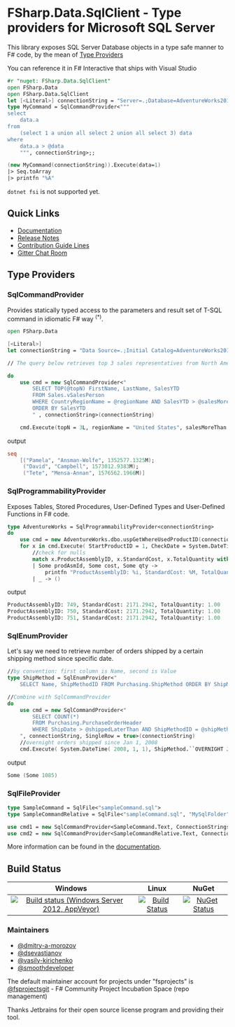 # FSharp.Data.SqlClient - Type providers for Microsoft SQL Server

This library exposes SQL Server Database objects in a type safe manner to F# code, by the mean of [Type Providers](https://docs.microsoft.com/en-us/dotnet/fsharp/tutorials/type-providers/)

You can reference it in F# Interactive that ships with Visual Studio
```fsharp
#r "nuget: FSharp.Data.SqlClient"
open FSharp.Data
open FSharp.Data.SqlClient
let [<Literal>] connectionString = "Server=.;Database=AdventureWorks2012;Trusted_Connection=True;"
type MyCommand = SqlCommandProvider<"""
select 
	data.a 
from 
	(select 1 a union all select 2 union all select 3) data
where
	data.a > @data 
    """, connectionString>;;

(new MyCommand(connectionString)).Execute(data=1) 
|> Seq.toArray
|> printfn "%A"
```

`dotnet fsi` is not supported yet.

## Quick Links
* [Documentation](http://fsprojects.github.io/FSharp.Data.SqlClient/)
* [Release Notes](RELEASE_NOTES.md)
* [Contribution Guide Lines](CONTRIBUTING.md)
* [Gitter Chat Room](https://gitter.im/fsprojects/FSharp.Data.SqlClient)

## Type Providers

### SqlCommandProvider 

Provides statically typed access to the parameters and result set of T-SQL command in idiomatic F# way <sup>(*)</sup>.

```fsharp
open FSharp.Data

[<Literal>]
let connectionString = "Data Source=.;Initial Catalog=AdventureWorks2012;Integrated Security=True"

// The query below retrieves top 3 sales representatives from North American region with YTD sales of more than one million.

do
    use cmd = new SqlCommandProvider<"
        SELECT TOP(@topN) FirstName, LastName, SalesYTD 
        FROM Sales.vSalesPerson
        WHERE CountryRegionName = @regionName AND SalesYTD > @salesMoreThan 
        ORDER BY SalesYTD
        " , connectionString>(connectionString)

    cmd.Execute(topN = 3L, regionName = "United States", salesMoreThan = 1000000M) |> printfn "%A"
```
output
```fsharp
seq
    [("Pamela", "Ansman-Wolfe", 1352577.1325M);
     ("David", "Campbell", 1573012.9383M);
     ("Tete", "Mensa-Annan", 1576562.1966M)]
```

### SqlProgrammabilityProvider 

Exposes Tables, Stored Procedures, User-Defined Types and User-Defined Functions in F# code.

```fsharp
type AdventureWorks = SqlProgrammabilityProvider<connectionString>
do
    use cmd = new AdventureWorks.dbo.uspGetWhereUsedProductID(connectionString)
    for x in cmd.Execute( StartProductID = 1, CheckDate = System.DateTime(2013,1,1)) do
        //check for nulls
        match x.ProductAssemblyID, x.StandardCost, x.TotalQuantity with 
        | Some prodAsmId, Some cost, Some qty -> 
            printfn "ProductAssemblyID: %i, StandardCost: %M, TotalQuantity: %M" prodAsmId cost qty
        | _ -> ()
```
output
```fsharp
ProductAssemblyID: 749, StandardCost: 2171.2942, TotalQuantity: 1.00
ProductAssemblyID: 750, StandardCost: 2171.2942, TotalQuantity: 1.00
ProductAssemblyID: 751, StandardCost: 2171.2942, TotalQuantity: 1.00
```

### SqlEnumProvider

Let's say we need to retrieve number of orders shipped by a certain shipping method since specific date.

```fsharp
//by convention: first column is Name, second is Value
type ShipMethod = SqlEnumProvider<"
    SELECT Name, ShipMethodID FROM Purchasing.ShipMethod ORDER BY ShipMethodID", connectionString>

//Combine with SqlCommandProvider
do 
    use cmd = new SqlCommandProvider<"
        SELECT COUNT(*) 
        FROM Purchasing.PurchaseOrderHeader 
        WHERE ShipDate > @shippedLaterThan AND ShipMethodID = @shipMethodId
    ", connectionString, SingleRow = true>(connectionString) 
    //overnight orders shipped since Jan 1, 2008 
    cmd.Execute( System.DateTime( 2008, 1, 1), ShipMethod.``OVERNIGHT J-FAST``) |> printfn "%A"
```
output
```fsharp
Some (Some 1085)
```

### SqlFileProvider

```fsharp
type SampleCommand = SqlFile<"sampleCommand.sql">
type SampleCommandRelative = SqlFile<"sampleCommand.sql", "MySqlFolder">

use cmd1 = new SqlCommandProvider<SampleCommand.Text, ConnectionStrings.AdventureWorksNamed>()
use cmd2 = new SqlCommandProvider<SampleCommandRelative.Text, ConnectionStrings.AdventureWorksNamed>()
```

More information can be found in the [documentation](http://fsprojects.github.io/FSharp.Data.SqlClient/).

## Build Status

| Windows | Linux | NuGet |
|:-------:|:-----:|:-----:|
|[![Build status (Windows Server 2012, AppVeyor)](https://ci.appveyor.com/api/projects/status/gxou8oe4lt5adxbq)](https://ci.appveyor.com/project/fsgit/fsharp-data-sqlclient)|[![Build Status](https://travis-ci.org/fsprojects/FSharp.Data.SqlClient.svg?branch=master)](https://travis-ci.org/fsprojects/FSharp.Data.SqlClient)|[![NuGet Status](http://img.shields.io/nuget/v/FSharp.Data.SqlClient.svg?style=flat)](https://www.nuget.org/packages/FSharp.Data.SqlClient/)|

### Maintainers

- [@dmitry-a-morozov](https://github.com/dmitry-a-morozov)
- [@dsevastianov](https://github.com/dsevastianov)
- [@vasily-kirichenko](https://github.com/vasily-kirichenko) 
- [@smoothdeveloper](https://github.com/smoothdeveloper)

The default maintainer account for projects under "fsprojects" is [@fsprojectsgit](https://github.com/fsprojectsgit) - F# Community Project Incubation Space (repo management)

Thanks Jetbrains for their open source license program and providing their tool.
